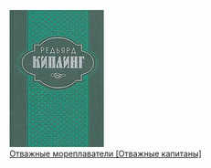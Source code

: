 ![](Отважные%20мореплаватели%20[Отважные%20капитаны].jpg)  
[Отважные мореплаватели [Отважные капитаны]](Отважные%20мореплаватели%20[Отважные%20капитаны].txt)
